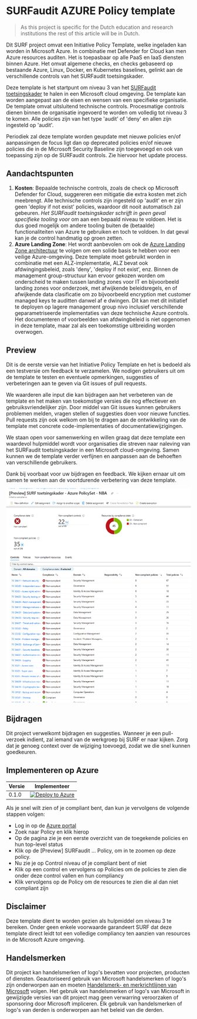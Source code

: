 # SURFaudit AZURE Policy template

> As this project is specific for the Dutch education and research institutions the rest of this article will be in Dutch.


Dit SURF project omvat een Initiative Policy Template, welke ingeladen kan worden in Microsoft Azure. In combinatie met Defender for Cloud kan men Azure resources auditen. Het is toepasbaar op alle PaaS en IaaS diensten binnen Azure. Het omvat algemene checks, en checks gebaseerd op bestaande Azure, Linux, Docker, en Kubernetes baselines, gelinkt aan de verschillende controls van het SURFaudit toetsingskader.  

Deze template is het startpunt om niveau 3 van het [SURFaudit toetsingskader](https://www.surf.nl/surfaudit-toetsingskader-beoordeel-je-informatiebeveiliging) te halen in een Microsoft cloud omgeving. De template kan worden aangepast aan de eisen en wensen van een specifieke organisatie. De template omvat uitsluitend technische controls. Procesmatige controls dienen binnen de organisatie ingevoerd te worden om volledig tot niveau 3 te komen. Alle policies zijn van het type 'audit' of 'deny' en allen zijn ingesteld op 'audit'. 

Periodiek zal deze template worden geupdate met nieuwe policies en/of aanpassingen de focus ligt dan op deprecated policies en/of nieuwe policies die in de Microsoft Security Baseline zijn toegevoegd en ook van toepassing zijn op de SURFaudit controls. Zie hiervoor het update process.

## Aandachtspunten
1. **Kosten**: Bepaalde technische controls, zoals de check op Microsoft Defender for Cloud, suggereren een mitigatie die extra kosten met zich meebrengt. Alle technische controls zijn ingesteld op 'audit' en er zijn geen 'deploy if not exist' policies, waardoor dit nooit automatisch zal gebeuren. *Het SURFaudit toetsingskader schrijft in geen geval specifieke tooling voor* om aan een bepaald niveau te voldoen. Het is dus goed mogelijk om andere tooling buiten de (betaalde) functionaliteiten van Azure te gebruiken en toch te voldoen. In dat geval kan je de control handmatig op groen zetten.
2. **Azure Landing Zone**: Het wordt aanbevolen om ook de [Azure Landing Zone architectuur](https://aka.ms/alz) te volgen om een solide basis te hebben voor een veilige Azure-omgeving. Deze template moet gebruikt worden in combinatie met een ALZ-implementatie, ALZ bevat ook afdwingingsbeleid, zoals 'deny', 'deploy if not exist', enz. Binnen de management group-structuur kan ervoor gekozen worden om onderscheid te maken tussen landing zones voor IT en bijvoorbeeld landing zones voor onderzoek, met afwijkende beleidsregels, en of afwijkende data clasificatie om zo bijvoorbeeld encryption met customer managed keys te auditten danwel af e dwingen. Dit kan met dit initiatief te deployen op lagere management group nivo inclusief verschillende geparametriseerde implementaties van deze technische Azure controls.
Het documenteren of voorbeelden van afdwingbeleid is niet opgenomen in deze template, maar zal als een toekomstige uitbreiding worden overwogen.

## Preview
Dit is de eerste versie van het Initiative Policy Template en het is bedoeld als een testversie om feedback te verzamelen. We nodigen gebruikers uit om de template te testen en eventuele opmerkingen, suggesties of verbeteringen aan te geven via Git issues of pull requests.

We waarderen alle input die kan bijdragen aan het verbeteren van de template en het maken van toekomstige versies die nog effectiever en gebruiksvriendelijker zijn. Door middel van Git issues kunnen gebruikers problemen melden, vragen stellen of suggesties doen voor nieuwe functies. Pull requests zijn ook welkom om bij te dragen aan de ontwikkeling van de template met concrete code-implementaties of documentatiewijzigingen.

We staan open voor samenwerking en willen graag dat deze template een waardevol hulpmiddel wordt voor organisaties die streven naar naleving van het SURFaudit toetsingskader in een Microsoft cloud-omgeving. Samen kunnen we de template verder verfijnen en aanpassen aan de behoeften van verschillende gebruikers.

Dank bij voorbaat voor uw bijdragen en feedback. We kijken ernaar uit om samen te werken aan de voortdurende verbetering van deze template.

![alt text](./media/Screenshot.policy.png?raw=true "SURFaudit compliancy example")

## Bijdragen

Dit project verwelkomt bijdragen en suggesties. Wanneer je een pull-verzoek indient, zal iemand van de werkgroep bij SURF er naar kijken. Zorg dat je genoeg context over de wijziging toevoegd, zodat we die snel kunnen goedkeuren.

## Implementeren op Azure

| Versie | Implementeer |
|---|---|
| 0.1.0 |[![Deploy to Azure](https://aka.ms/deploytoazurebutton)](./docs/README.md)

Als je snel wilt zien of je compliant bent, dan kun je vervolgens de volgende stappen volgen:
* Log in op de [Azure portal](https://portal.azure.com)
* Zoek naar Policy en klik hierop
* Op de pagina zie je een eerste overzicht van de toegekende policies en hun top-level status
* Klik op de [Preview] SURFaudit ... Policy, om in te zoomen op deze policy.
* Nu zie je op Control niveau of je compliant bent of niet
* Klik op een control en vervolgens op Policies om de policies te zien die onder deze control vallen en hun compliancy
* Klik vervolgens op de Policy om de resources te zien die al dan niet compliant zijn


## Disclaimer

Deze template dient te worden gezien als hulpmiddel om niveau 3 te bereiken. Onder geen enkele voorwaarde garandeert SURF dat deze template direct leidt tot een volledige compliancy ten aanzien van resources in de Microsoft Azure omgeving.

## Handelsmerken

Dit project kan handelsmerken of logo's bevatten voor projecten, producten of diensten. Geautoriseerd gebruik van Microsoft handelsmerken of logo's zijn onderworpen aan en moeten [Handelsmerk- en merkrichtlijnen van Microsoft](https://www.microsoft.com/en-us/legal/intellectualproperty/trademarks/usage/general) volgen. Het gebruik van handelsmerken of logo's van Microsoft in gewijzigde versies van dit project mag geen verwarring veroorzaken of sponsoring door Microsoft impliceren. Elk gebruik van handelsmerken of logo's van derden is onderworpen aan het beleid van die derden.
